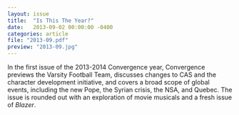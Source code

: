 ```yaml
---
layout: issue
title:  "Is This The Year?"
date:   2013-09-02 00:00:00 -0400
categories: article
file: "2013-09.pdf"
preview: "2013-09.jpg"
---
```


In the first issue of the 2013-2014 Convergence year, Convergence previews the Varsity Football Team, discusses changes to CAS and the character development initiative, and covers a broad scope of global events, including the new Pope, the Syrian crisis, the NSA, and Quebec. The issue is rounded out with an exploration of movie musicals and a fresh issue of *Blazer*.
